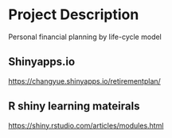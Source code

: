# Project Description
Personal financial planning by life-cycle model

## Shinyapps.io
https://changyue.shinyapps.io/retirementplan/

## R shiny learning mateirals
https://shiny.rstudio.com/articles/modules.html
